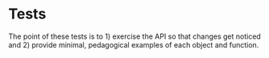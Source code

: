 # Tests

The point of these tests is to 1) exercise the API so that changes get noticed
and 2) provide minimal, pedagogical examples of each object and function.
